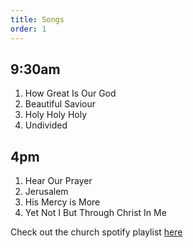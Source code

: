 ```yaml
---
title: Songs
order: 1
---
```


## 9:30am 
1. How Great Is Our God
2. Beautiful Saviour
3. Holy Holy Holy
4. Undivided

## 4pm 
1. Hear Our Prayer
2. Jerusalem
3. His Mercy is More
4. Yet Not I But Through Christ In Me
   
Check out the church spotify playlist [here](https://open.spotify.com/playlist/3gh0ZKXkJBDbNEnZqJJDXj?si=0908aa3f87544643)
